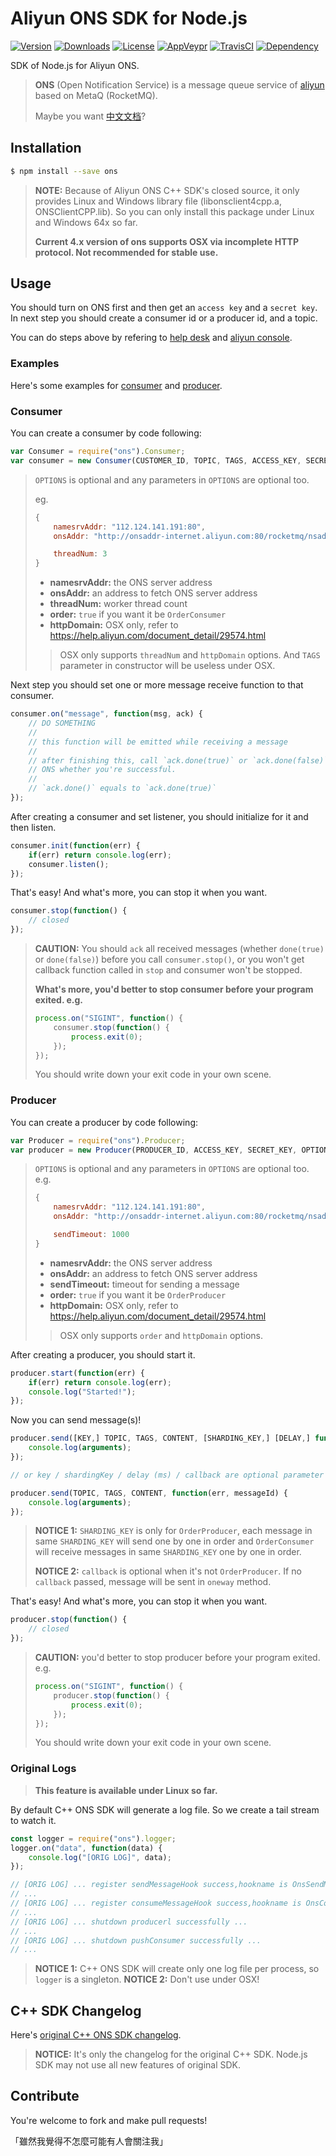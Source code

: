 # Aliyun ONS SDK for Node.js

[![Version](http://img.shields.io/npm/v/ons.svg)](https://www.npmjs.com/package/ons)
[![Downloads](http://img.shields.io/npm/dm/ons.svg)](https://www.npmjs.com/package/ons)
[![License](https://img.shields.io/npm/l/ons.svg?style=flat)](https://opensource.org/licenses/MIT)
[![AppVeypr](https://ci.appveyor.com/api/projects/status/9qdfjl7ig6s9d72s/branch/master?svg=true)](https://ci.appveyor.com/project/XadillaX/aliyun-ons)
[![TravisCI](https://travis-ci.org/XadillaX/aliyun-ons.svg)](https://travis-ci.org/XadillaX/aliyun-ons)
[![Dependency](https://david-dm.org/XadillaX/aliyun-ons.svg)](https://david-dm.org/XadillaX/aliyun-ons)

SDK of Node.js for Aliyun ONS.

> **ONS** (Open Notification Service) is a message queue service of [aliyun](http://www.aliyun.com/product/ons/) based on MetaQ (RocketMQ).
>
> Maybe you want [中文文档](README-zh_cn.md)?

## Installation

```sh
$ npm install --save ons
```

> **NOTE:** Because of Aliyun ONS C++ SDK's closed source, it only provides Linux and Windows library file (libonsclient4cpp.a, ONSClientCPP.lib). So you can only install this package under Linux and Windows 64x so far.
>
> **Current 4.x version of ons supports OSX via incomplete HTTP protocol. Not recommended for stable use.**

## Usage

You should turn on ONS first and then get an `access key` and a `secret key`. In next step you should create a consumer id or a producer id, and a topic.

You can do steps above by refering to [help desk](https://help.aliyun.com/product/8315024_ons.html) and [aliyun console](http://ons.console.aliyun.com/).

### Examples

Here's some examples for [consumer](example/consumer.js) and [producer](example/producer.js).

### Consumer

You can create a consumer by code following:

```javascript
var Consumer = require("ons").Consumer;
var consumer = new Consumer(CUSTOMER_ID, TOPIC, TAGS, ACCESS_KEY, SECRET_KEY, OPTIONS);
```

> `OPTIONS` is optional and any parameters in `OPTIONS` are optional too.
>
> eg.
>
> ```javascript
> {
>     namesrvAddr: "112.124.141.191:80",
>     onsAddr: "http://onsaddr-internet.aliyun.com:80/rocketmq/nsaddr4client-internet",
>
>     threadNum: 3
> }
> ```
>
> + **namesrvAddr:** the ONS server address
> + **onsAddr:** an address to fetch ONS server address
> + **threadNum:** worker thread count
> + **order:** `true` if you want it be `OrderConsumer`
> + **httpDomain:** OSX only, refer to https://help.aliyun.com/document_detail/29574.html
>
> > OSX only supports `threadNum` and `httpDomain` options. And `TAGS` parameter in constructor will be useless under
> > OSX.

Next step you should set one or more message receive function to that consumer.

```javascript
consumer.on("message", function(msg, ack) {
    // DO SOMETHING
    // 
    // this function will be emitted while receiving a message
    //
    // after finishing this, call `ack.done(true)` or `ack.done(false)` to tell
    // ONS whether you're successful.
    //
    // `ack.done()` equals to `ack.done(true)`
});
```

After creating a consumer and set listener, you should initialize for it and then listen.

```javascript
consumer.init(function(err) {
    if(err) return console.log(err);
    consumer.listen();
});
```

That's easy! And what's more, you can stop it when you want.

```javascript
consumer.stop(function() {
    // closed
});
```

> **CAUTION:** You should `ack` all received messages (whether `done(true)` or `done(false)`) before you call `consumer.stop()`, or you won't get callback function called in `stop` and consumer won't be stopped.
>
> **What's more, you'd better to stop consumer before your program exited. e.g.**
>
> ```javascript
> process.on("SIGINT", function() {
>     consumer.stop(function() {
>         process.exit(0);
>     });
> });
> ```
>
> You should write down your exit code in your own scene.

### Producer

You can create a producer by code following:

```javascript
var Producer = require("ons").Producer;
var producer = new Producer(PRODUCER_ID, ACCESS_KEY, SECRET_KEY, OPTIONS);
```

> `OPTIONS` is optional and any parameters in `OPTIONS` are optional too. e.g.
>
> ```javascript
> {
>     namesrvAddr: "112.124.141.191:80",
>     onsAddr: "http://onsaddr-internet.aliyun.com:80/rocketmq/nsaddr4client-internet",
>
>     sendTimeout: 1000
> }
> ```
>
> + **namesrvAddr:** the ONS server address
> + **onsAddr:** an address to fetch ONS server address
> + **sendTimeout:** timeout for sending a message
> + **order:** `true` if you want it be `OrderProducer`
> + **httpDomain:** OSX only, refer to https://help.aliyun.com/document_detail/29574.html
>
> > OSX only supports `order` and `httpDomain` options.

After creating a producer, you should start it.

```javascript
producer.start(function(err) {
    if(err) return console.log(err);
    console.log("Started!");
});
```

Now you can send message(s)!

```javascript
producer.send([KEY,] TOPIC, TAGS, CONTENT, [SHARDING_KEY,] [DELAY,] function(err, messageId) {
    console.log(arguments);
});

// or key / shardingKey / delay (ms) / callback are optional parameter

producer.send(TOPIC, TAGS, CONTENT, function(err, messageId) {
    console.log(arguments);
});
```

> **NOTICE 1:** `SHARDING_KEY` is only for `OrderProducer`, each message in same `SHARDING_KEY` will send one by one in
> order and `OrderConsumer` will receive messages in same `SHARDING_KEY` one by one in order.
>
> **NOTICE 2:** `callback` is optional when it's not `OrderProducer`. If no `callback` passed, message will be sent in
> `oneway` method.

That's easy! And what's more, you can stop it when you want.

```javascript
producer.stop(function() {
    // closed
});
```

> **CAUTION:** you'd better to stop producer before your program exited. e.g.
>
> ```javascript
> process.on("SIGINT", function() {
>     producer.stop(function() {
>         process.exit(0);
>     });
> });
> ```
>
> You should write down your exit code in your own scene.

### Original Logs

> **This feature is available under Linux so far.**

By default C++ ONS SDK will generate a log file. So we create a tail stream to watch it.

```javascript
const logger = require("ons").logger;
logger.on("data", function(data) {
    console.log("[ORIG LOG]", data);
});

// [ORIG LOG] ... register sendMessageHook success,hookname is OnsSendMessageHook ...
// ...
// [ORIG LOG] ... register consumeMessageHook success,hookname is OnsConsumerMessageHook ...
// ...
// [ORIG LOG] ... shutdown producerl successfully ...
// ...
// [ORIG LOG] ... shutdown pushConsumer successfully ...
// ...
```

> **NOTICE 1:** C++ ONS SDK will create only one log file per process, so `logger` is a singleton.
> **NOTICE 2:** Don't use under OSX!

## C++ SDK Changelog

Here's [original C++ ONS SDK changelog](src/third_party/CHANGELOG.md).

> **NOTICE:** It's only the changelog for the original C++ SDK. Node.js SDK may not use all new features of original SDK.

## Contribute

You're welcome to fork and make pull requests!

「雖然我覺得不怎麼可能有人會關注我」
